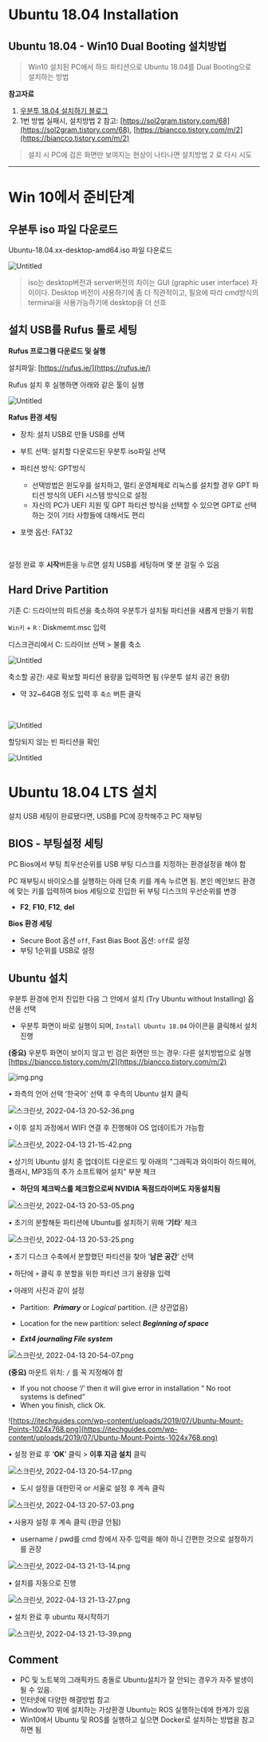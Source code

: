 # Ubuntu 18.04 Installation



## Ubuntu 18.04 - Win10 Dual Booting 설치방법

>  Win10 설치된 PC에서 하드 파티션으로 Ubuntu 18.04를 Dual Booting으로  설치하는 방법

**참고자료**

1. [우분투 18.04 설치하기 블로그](https://neoprogrammer.tistory.com/6)
2. 1번 방법 실패시, 설치방법 2 참고: [https://sol2gram.tistory.com/68](https://sol2gram.tistory.com/68),  [https://biancco.tistory.com/m/2](https://biancco.tistory.com/m/2)




> 설치 시 PC에 검은 화면만 보여지는 현상이 나타나면 설치방법 2 로 다시 시도  

---



# Win 10에서 준비단계

## 우분투 iso 파일 다운로드

Ubuntu-18.04.xx-desktop-amd64.iso 파일 다운로드

[우분투 18.04 LTS iso 설치 링크]:(https://releases.ubuntu.com/18.04.4/)

![Untitled](ubuntuImage/Untitled.png)

> iso는 desktop버전과 server버전의 차이는 GUI (graphic user interface) 차이이다.  Desktop 버전이 사용하기에 좀 더 직관적이고, 필요에 따라 cmd방식의 terminal을 사용가능하기에 desktop을 더 선호



## 설치 USB를  Rufus 툴로 세팅

**Rufus 프로그램 다운로드 및 실행**  

 설치파일: [https://rufus.ie/](https://rufus.ie/)



Rufus 설치 후 실행하면 아래와 같은 툴이 실행





![Untitled](ubuntuImage/Untitled%205.png)


**Rafus 환경 세팅**

- 장치:  설치 USB로 만들 USB를 선택

- 부트 선택:  설치할 다운로드된 우분투 iso파일 선택

- 파티션 방식:  GPT방식 
    - 선택방법은 윈도우를 설치하고, 멀티 운영체제로 리눅스를 설치할 경우 GPT 파티션 방식의 UEFI 시스템 방식으로 설정
    - 자신의 PC가 UEFI 지원 및 GPT 파티션 방식을 선택할 수 있으면 GPT로 선택하는 것이 기타 사항들에 대해서도 편리

- 포맷 옵션: FAT32 

    ​


설정 완료 후 **시작**버튼을 누르면 설치 USB를 세팅하며 몇 분 걸릴 수 있음





## Hard Drive Partition

기존 C: 드라이브의 파트션을 축소하여  우분투가 설치될 파티션을 새롭게 만들기 위함



`Win키` + `R` : Diskmemt.msc 입력



디스크관리에서  C: 드라이브 선택 > 불륨 축소



![Untitled](ubuntuImage/Untitled%202.png)





축소할 공간: 새로 확보할 파티션 용량을 입력하면 됨 (우분투 설치 공간 용량)

* 약 32~64GB 정도 입력 후 `축소` 버튼 클릭

  ​

![Untitled](ubuntuImage/Untitled%203.png)



할당되지 않는  빈 파티션을 확인



![Untitled](ubuntuImage/Untitled%204.png)





# Ubuntu 18.04 LTS 설치

설치 USB 세팅이 완료됐다면, USB를 PC에 장착해주고 PC 재부팅



## BIOS - 부팅설정 세팅

 PC Bios에서  부팅 최우선순위를  USB 부팅 디스크를 지정하는 환경설정을 해야 함



PC 재부팅시 바이오스를 실행하는 아래 단축 키를 계속 누르면 됨. 본인 메인보드 환경에 맞는 키를 입력하여 bios 세팅으로 진입한 뒤 부팅 디스크의 우선순위를 변경

* **F2**, **F10**, **F12**, **del**



**Bios 환경 세팅**

* Secure Boot 옵션  `off`,   Fast Bias Boot 옵션:  `off`로 설정
* 부팅 1순위를  USB로 설정



## Ubuntu 설치

우분투 환경에 먼저 진입한 다음 그 안에서 설치 (Try Ubuntu without Installing) 옵션을 선택

* 우분투 화면이 바로 실행이 되며,  `Install Ubuntu 18.04` 아이콘을 클릭해서 설치 진행



**(중요)** 우분투 화면이 보이지 않고 빈 검은 화면만 뜨는 경우: 다른 설치방법으로 실행  [https://biancco.tistory.com/m/2](https://biancco.tistory.com/m/2)





![img.png](ubuntuImage/img.png)



• 좌측의 언어 선택 ‘한국어’ 선택 후 우측의 Ubuntu 설치 클릭 

![스크린샷, 2022-04-13 20-52-36.png](ubuntuImage/%EC%8A%A4%ED%81%AC%EB%A6%B0%EC%83%B7_2022-04-13_20-52-36.png)



• 이후 설치 과정에서  WIFI 연결 후 진행해야 OS 업데이트가 가능함

![스크린샷, 2022-04-13 21-15-42.png](ubuntuImage/%EC%8A%A4%ED%81%AC%EB%A6%B0%EC%83%B7_2022-04-13_21-15-42.png)



• 상기의 Ubuntu 설치 중 업데이트 다운로드 및 아래의 "그래픽과 와이파이 하드웨어, 플래시, MP3등의 추가 소프트웨어 설치" 부분 체크

* **하단의 체크박스를 체크함으로써 NVIDIA 독점드라이버도 자동설치됨**

![스크린샷, 2022-04-13 20-53-05.png](ubuntuImage/%EC%8A%A4%ED%81%AC%EB%A6%B0%EC%83%B7_2022-04-13_20-53-05.png)



• 초기의 분할해둔 파티션에 Ubuntu를 설치하기 위해 ‘**기타**’ 체크

![스크린샷, 2022-04-13 20-53-25.png](ubuntuImage/%EC%8A%A4%ED%81%AC%EB%A6%B0%EC%83%B7_2022-04-13_20-53-25.png)



• 초기 디스크 수축에서 분할했던 파티션을 찾아 ‘**남은 공간**’ 선택

• 하단에 `+`  클릭 후   분할을 위한 파티션 크기 용량을 입력



•  아래의 사진과 같이 설정 

*  Partition:  ***Primary*** or *Logical* partition. (큰 상관없음)


* Location for the new partition:  select ***Beginning of space*** 
* ***Ext4 journaling File system***



![스크린샷, 2022-04-13 20-54-07.png](ubuntuImage/%EC%8A%A4%ED%81%AC%EB%A6%B0%EC%83%B7_2022-04-13_20-54-07.png)



**(중요)** 마운트 위치: `/` 를 꼭 지정해야 함

- If you not choose ‘/’ then it will give error in installation “ No root systems is defined”
- When you finish, click Ok.



![https://itechguides.com/wp-content/uploads/2019/07/Ubuntu-Mount-Points-1024x768.png](https://itechguides.com/wp-content/uploads/2019/07/Ubuntu-Mount-Points-1024x768.png)





•  설정 완료 후  ‘**OK**’ 클릭 > **이후 지금 설치** 클릭

![스크린샷, 2022-04-13 20-54-17.png](ubuntuImage/%EC%8A%A4%ED%81%AC%EB%A6%B0%EC%83%B7_2022-04-13_20-54-17.png)



- 도시 설정을 대한민국 or 서울로 설정 후 계속 클릭

![스크린샷, 2022-04-13 20-57-03.png](ubuntuImage/%EC%8A%A4%ED%81%AC%EB%A6%B0%EC%83%B7_2022-04-13_20-57-03.png)



• 사용자 설정 후 계속 클릭 (한글 안됨)

* username / pwd를  cmd 창에서 자주 입력을 해야 하니 간편한 것으로 설정하기를 권장

![스크린샷, 2022-04-13 21-13-14.png](ubuntuImage/%EC%8A%A4%ED%81%AC%EB%A6%B0%EC%83%B7_2022-04-13_21-13-14.png)



• 설치를 자동으로 진행

![스크린샷, 2022-04-13 21-13-27.png](ubuntuImage/%EC%8A%A4%ED%81%AC%EB%A6%B0%EC%83%B7_2022-04-13_21-13-27.png)



• 설치 완료 후 ubuntu 재시작하기

![스크린샷, 2022-04-13 21-13-39.png](ubuntuImage/%EC%8A%A4%ED%81%AC%EB%A6%B0%EC%83%B7_2022-04-13_21-13-39.png)





## Comment

* PC 및 노트북의 그래픽카드 충돌로  Ubuntu설치가 잘 안되는 경우가 자주 발생이 될 수 있음.
* 인터넷에 다양한 해결방법 참고
* Window10 위에  설치하는 가상환경 Ubuntu는 ROS 실행하는데에 한계가 있음
* Win10에서 Ubuntu 및 ROS를 실행하고 싶으면 Docker로 설치하는 방법을 참고하면 됨 

 